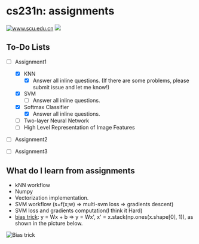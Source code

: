 # cs231n: assignments

<a href='http://www.scu.edu.cn'><img src="https://img.shields.io/badge/University-SCU-blue?style=for-the-badge&logo=Julia" alt='www.scu.edu.cn'/></a>   <img src="https://img.shields.io/badge/Status-In%20Progress-important?style=for-the-badge&logo=Apple%20Podcasts">

## To-Do Lists

- [ ] Assignment1
  - [x] KNN
    - [x] Answer all inline questions. (If there are some problems, please submit issue and let me know!)
  - [x] SVM
    - [ ] Answer all inline questions.
  - [x] Softmax Classifier
    - [x] Answer all inline questions.
  - [ ] Two-layer Neural Network
  - [ ] High Level Representation of Image Features
- [ ] Assignment2
- [ ] Assignment3



## What do I learn from assignments

- kNN workflow
- Numpy
- Vectorization implementation.
- SVM workflow (s=f(x;w) => multi-svm loss => gradients descent)
- SVM loss and gradients computation(I think it Hard)
- [bias trick](https://hetpinvn.wordpress.com/2016/10/26/bias-trick/): y = Wx + b => y = Wx', x' = x.stack(np.ones(x.shape[0], 1)), as shown in the picture below.

![Bias trick](https://tva1.sinaimg.cn/large/008eGmZEly1gn3gm4cp3bj318w0heaii.jpg)